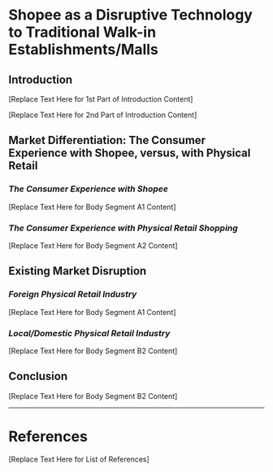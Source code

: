 # Shopee as a Disruptive Technology to Traditional Walk-in Establishments/Malls

## Introduction

[Replace Text Here for 1st Part of Introduction Content]

[Replace Text Here for 2nd Part of Introduction Content]

## Market Differentiation: The Consumer Experience with Shopee, versus, with Physical Retail

### *The Consumer Experience with Shopee*

[Replace Text Here for Body Segment A1 Content]

### *The Consumer Experience with Physical Retail Shopping*

[Replace Text Here for Body Segment A2 Content]

## Existing Market Disruption

### *Foreign Physical Retail Industry*

[Replace Text Here for Body Segment A1 Content]

### *Local/Domestic Physical Retail Industry*

[Replace Text Here for Body Segment B2 Content]

## Conclusion

[Replace Text Here for Body Segment B2 Content]


---
# References

[Replace Text Here for List of References]
